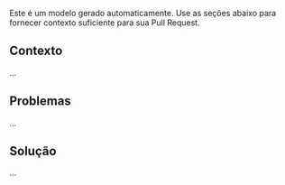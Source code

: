 Este é um modelo gerado automaticamente. Use as seções abaixo para fornecer contexto suficiente para sua Pull Request.

## Contexto

... 

## Problemas

...

## Solução

...
